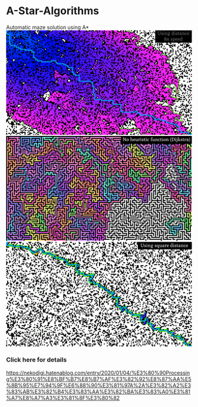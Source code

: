 # A-Star-Algorithms
Automatic maze solution using A*
![](https://github.com/Nekodigi/Images/blob/master/2019/AstarDist.png)
![](https://github.com/Nekodigi/Images/blob/master/2019/AstarMaze.png)
![](https://github.com/Nekodigi/Images/blob/master/2019/AstarSqrDist.png)
### Click here for details
https://nekodigi.hatenablog.com/entry/2020/01/04/%E3%80%90Processing%E3%80%91%E8%BF%B7%E8%B7%AF%E3%82%92%E8%87%AA%E5%8B%95%E7%94%9F%E6%88%90%E3%81%97A%2A%E3%82%A2%E3%83%AB%E3%82%B4%E3%83%AA%E3%82%BA%E3%83%A0%E3%81%A7%E8%A7%A3%E3%81%8F%E3%80%82
